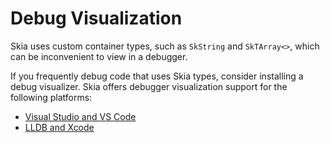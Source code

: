 # Debug Visualization

Skia uses custom container types, such as `SkString` and `SkTArray<>`, which can
be inconvenient to view in a debugger.

If you frequently debug code that uses Skia types, consider installing a debug
visualizer. Skia offers debugger visualization support for the following
platforms:

-   [Visual Studio and VS Code](https://skia.googlesource.com/skia/+/refs/heads/master/platform_tools/debugging/vs/Skia.natvis)
-   [LLDB and Xcode](https://skia.googlesource.com/skia/+/refs/heads/master/platform_tools/debugging/lldb/skia.py)

